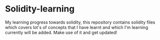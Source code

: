 # Solidity-learning
My learning progress towards solidity, this repository contains solidity files which covers lot's of concepts that I have learnt and which I'm learning currently will be added. Make use of it and get updated!
